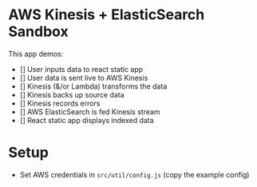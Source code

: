 # AWS Kinesis + ElasticSearch Sandbox

This app demos:

* [] User inputs data to react static app
* [] User data is sent live to AWS Kinesis
* [] Kinesis (&/or Lambda) transforms the data
* [] Kinesis backs up source data
* [] Kinesis records errors
* [] AWS ElasticSearch is fed Kinesis stream
* [] React static app displays indexed data

# Setup

* Set AWS credentials in `src/util/config.js` (copy the example config)
